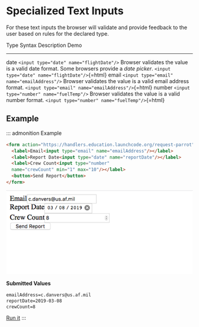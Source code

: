 # Specialized Text Inputs

For these text inputs the browser will validate and provide feedback to
the user based on rules for the declared type.

  Type     Syntax                                        Description                                                                                  Demo
  -------- --------------------------------------------- -------------------------------------------------------------------------------------------- ----------------------------------------------------
  date     `<input type="date" name="flightDate"/>`      Browser validates the value is a valid date format. Some browsers provide a *date picker*.   `<input type="date" name="flightDate"/>`{=html}
  email    `<input type="email" name="emailAddress"/>`   Browser validates the value is a valid email address format.                                 `<input type="email" name="emailAddress"/>`{=html}
  number   `<input type="number" name="fuelTemp"/>`      Browser validates the value is a valid number format.                                        `<input type="number" name="fuelTemp"/>`{=html}

## Example

::: admonition
Example

``` html
<form action="https://handlers.education.launchcode.org/request-parrot" method="post">
  <label>Email<input type="email" name="emailAddress"/></label>
  <label>Report Date<input type="date" name="reportDate"/></label>
  <label>Crew Count<input type="number"
  name="crewCount" min="1" max="10"/></label>
  <button>Send Report</button>
</form>
```

![](figures/specialized-inputs-example.png)

**Submitted Values**

    emailAddress=c.danvers@us.af.mil
    reportDate=2019-03-08
    crewCount=8

[Run it](https://repl.it/@launchcode/specialized-inputs-example)
:::
